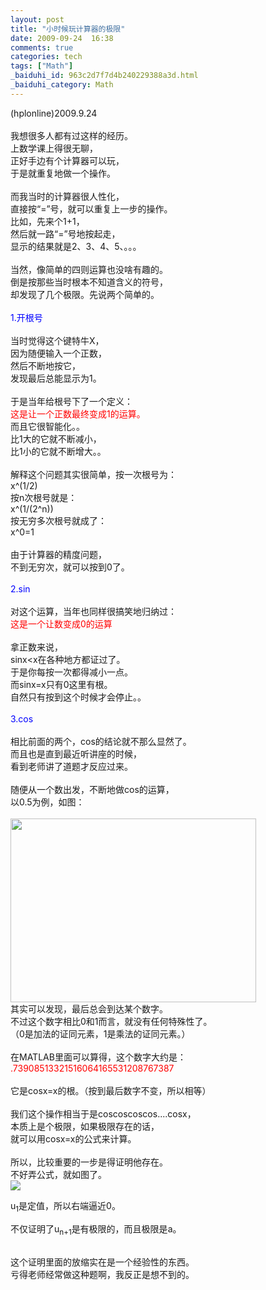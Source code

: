 ```yaml
---
layout: post
title: "小时候玩计算器的极限"
date: 2009-09-24  16:38
comments: true
categories: tech
tags: ["Math"]
_baiduhi_id: 963c2d7f7d4b240229388a3d.html
_baiduhi_category: Math
---
```


(hplonline)2009.9.24<br/><br/>
我想很多人都有过这样的经历。<br/>
上数学课上得很无聊，<br/>
正好手边有个计算器可以玩，<br/>
于是就重复地做一个操作。<br/><br/>
而我当时的计算器很人性化，<br/>
直接按“=”号，就可以重复上一步的操作。<br/>
比如，先来个1+1，<br/>
然后就一路“=”号地按起走，<br/>
显示的结果就是2、3、4、5、。。。<br/><br/>
当然，像简单的四则运算也没啥有趣的。<br/>
倒是按那些当时根本不知道含义的符号，<br/>
却发现了几个极限。先说两个简单的。<br/><br/><font color="#0000ff">1.开根号<br/><br/></font>当时觉得这个键特牛X，<br/>
因为随便输入一个正数，<br/>
然后不断地按它，<br/>
发现最后总能显示为1。<br/><br/>
于是当年给根号下了一个定义：<br/><font color="#ff0000">这是让一个正数最终变成1的运算。</font><br/>
而且它很智能化。。<br/>
比1大的它就不断减小，<br/>
比1小的它就不断增大。。<br/><br/>
解释这个问题其实很简单，按一次根号为：<br/>
x^(1/2)<br/>
按n次根号就是：<br/>
x^(1/(2^n))<br/>
按无穷多次根号就成了：<br/>
x^0=1<br/><br/>
由于计算器的精度问题，<br/>
不到无穷次，就可以按到0了。<br/><br/><font color="#0000ff">2.sin</font><br/><br/>
对这个运算，当年也同样很搞笑地归纳过：<br/><font color="#ff0000">这是一个让数变成0的运算</font><br/><br/>
拿正数来说，<br/>
sinx&lt;x在各种地方都证过了。<br/>
于是你每按一次都得减小一点。<br/>
而sinx=x只有0这里有根。<br/>
自然只有按到这个时候才会停止。。<br/><br/><font color="#0000ff">3.cos</font><br/><br/>
相比前面的两个，cos的结论就不那么显然了。<br/>
而且也是直到最近听讲座的时候，<br/>
看到老师讲了道题才反应过来。<br/><br/>
随便从一个数出发，不断地做cos的运算，<br/>
以0.5为例，如图：<br/><br/><span><img width="393" height="294" border="0" class="blogimg" small="0" src="http://hiphotos.baidu.com/hplonline/pic/item/a5658654d0aecf333b293532.jpg"/></span><br/>
其实可以发现，最后总会到达某个数字。<br/>
不过这个数字相比0和1而言，就没有任何特殊性了。<br/>
（0是加法的证同元素，1是乘法的证同元素。）<br/><br/>
在MATLAB里面可以算得，这个数字大约是：<br/><font color="#ff0000">.73908513321516064165531208767387</font><br/><br/>
它是cosx=x的根。（按到最后数字不变，所以相等）<br/><br/>
我们这个操作相当于是coscoscoscos....cosx，<br/>
本质上是个极限，如果极限存在的话，<br/>
就可以用cosx=x的公式来计算。<br/><br/>
所以，比较重要的一步是得证明他存在。<br/>
不好弄公式，就如图了。<br/><span><img border="0" class="blogimg" small="0" src="http://hiphotos.baidu.com/hplonline/pic/item/6d3387102af6062d203f2e51.jpg"/></span><br/><p class="MsoNormal"><span>u<sub>1</sub></span><span>是定值，所以右端逼近</span><span>0</span><span>。</span></p>
<p class="MsoNormal"><span>不仅证明了</span><span>u<sub>n+1</sub></span><span>是有极限的，而且极限是</span><span>a</span><span>。</span></p>
<br/>
这个证明里面的放缩实在是一个经验性的东西。<br/>
亏得老师经常做这种题啊，我反正是想不到的。
